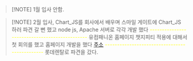 
> [!NOTE] 1월
> 입사 안함.


> [!NOTE] 2월
> 입사, Chart_JS를 회사에서 배우며 스마일 게이트에 
> Chart_JS 하러 파견 갈 뻔 했고 node js, Apache 서버로 각각 개발 했다
> <font color="#ffff00"> ----------------------------------------------</font>
> 유컴패니온 홈페이지 챗지피티 적용에 대해서 첫 회의를 했고 
> 홈페이지 개발을 했다  [주소](https://ucomgpt.ucomp.co.kr/main/)
> <font color="#ffff00">----------------------------------------------</font>
> 롯데렌탈로 파견을 갔다.

